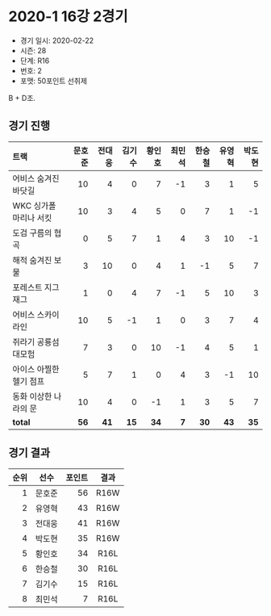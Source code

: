 # 2020-1 16강 2경기

- 경기 일시: 2020-02-22
- 시즌: 28
- 단계: R16
- 번호: 2
- 포맷: 50포인트 선취제



B + D조.

## 경기 진행

| 트랙 | 문호준 | 전대웅 | 김기수 | 황인호 | 최민석 | 한승철 | 유영혁 | 박도현 |
|:---|---:|---:|---:|---:|---:|---:|---:|---:|
| 어비스 숨겨진 바닷길 | 10 | 4 | 0 | 7 | -1 | 3 | 1 | 5 |
| WKC 싱가폴 마리나 서킷 | 10 | 3 | 4 | 5 | 0 | 7 | 1 | -1 |
| 도검 구름의 협곡 | 0 | 5 | 7 | 1 | 4 | 3 | 10 | -1 |
| 해적 숨겨진 보물 | 3 | 10 | 0 | 4 | 1 | -1 | 5 | 7 |
| 포레스트 지그재그 | 1 | 0 | 4 | 7 | -1 | 5 | 10 | 3 |
| 어비스 스카이라인 | 10 | 5 | -1 | 1 | 0 | 3 | 7 | 4 |
| 쥐라기 공룡섬 대모험 | 7 | 3 | 0 | 10 | -1 | 4 | 5 | 1 |
| 아이스 아찔한 헬기 점프 | 5 | 7 | 1 | 0 | 4 | 3 | -1 | 10 |
| 동화 이상한 나라의 문 | 10 | 4 | 0 | -1 | 1 | 3 | 5 | 7 |
| __total__ | __56__ | __41__ | __15__ | __34__ | __7__ | __30__ | __43__ | __35__ |




## 경기 결과

| 순위 | 선수 | 포인트 | 결과 |
|---:|:---:|---:|:---:|
| 1 | 문호준 | 56 | R16W |
| 2 | 유영혁 | 43 | R16W |
| 3 | 전대웅 | 41 | R16W |
| 4 | 박도현 | 35 | R16W |
| 5 | 황인호 | 34 | R16L |
| 6 | 한승철 | 30 | R16L |
| 7 | 김기수 | 15 | R16L |
| 8 | 최민석 | 7 | R16L |

